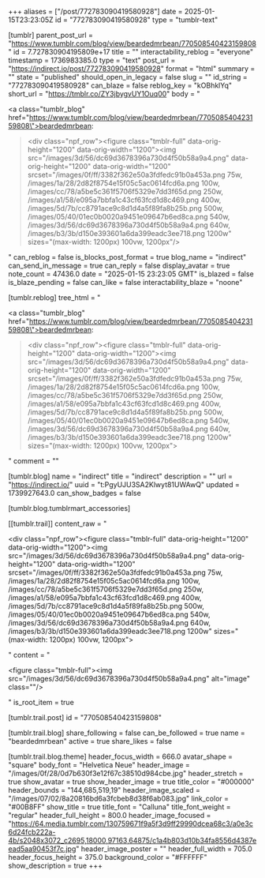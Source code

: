 +++
aliases = ["/post/772783090419580928"]
date = 2025-01-15T23:23:05Z
id = "772783090419580928"
type = "tumblr-text"

[tumblr]
parent_post_url = "https://www.tumblr.com/blog/view/beardedmrbean/770508540423159808"
id = 7.727830904195809e+17
title = ""
interactability_reblog = "everyone"
timestamp = 1736983385.0
type = "text"
post_url = "https://indirect.io/post/772783090419580928"
format = "html"
summary = ""
state = "published"
should_open_in_legacy = false
slug = ""
id_string = "772783090419580928"
can_blaze = false
reblog_key = "kOBhklYq"
short_url = "https://tmblr.co/ZY3jbygvUY1Ouq00"
body = "<p><a class=\"tumblr_blog\" href=\"https://www.tumblr.com/blog/view/beardedmrbean/770508540423159808\">beardedmrbean</a>:</p><blockquote><div class=\"npf_row\"><figure class=\"tmblr-full\" data-orig-height=\"1200\" data-orig-width=\"1200\"><img src=\"/images/3d/56/dc69d3678396a730d4f50b58a9a4.png\" data-orig-height=\"1200\" data-orig-width=\"1200\" srcset=\"/images/0f/ff/3382f362e50a3fdfedc91b0a453a.png 75w, /images/1a/28/2d82f8754e15f05c5ac0614fcd6a.png 100w, /images/cc/78/a5be5c361f5706f5329e7dd3f65d.png 250w, /images/a1/58/e095a7bbfa1c43cf63fcd1d8c469.png 400w, /images/5d/7b/cc8791ace9c8d1d4a5f89fa8b25b.png 500w, /images/05/40/01ec0b0020a9451e09647b6ed8ca.png 540w, /images/3d/56/dc69d3678396a730d4f50b58a9a4.png 640w, /images/b3/3b/d150e393601a6da399eadc3ee718.png 1200w\" sizes=\"(max-width: 1200px) 100vw, 1200px\"/></figure></div></blockquote>"
can_reblog = false
is_blocks_post_format = true
blog_name = "indirect"
can_send_in_message = true
can_reply = false
display_avatar = true
note_count = 47436.0
date = "2025-01-15 23:23:05 GMT"
is_blazed = false
is_blaze_pending = false
can_like = false
interactability_blaze = "noone"

[tumblr.reblog]
tree_html = "<p><a class=\"tumblr_blog\" href=\"https://www.tumblr.com/blog/view/beardedmrbean/770508540423159808\">beardedmrbean</a>:</p><blockquote><div class=\"npf_row\"><figure class=\"tmblr-full\" data-orig-height=\"1200\" data-orig-width=\"1200\"><img src=\"/images/3d/56/dc69d3678396a730d4f50b58a9a4.png\" data-orig-height=\"1200\" data-orig-width=\"1200\" srcset=\"/images/0f/ff/3382f362e50a3fdfedc91b0a453a.png 75w, /images/1a/28/2d82f8754e15f05c5ac0614fcd6a.png 100w, /images/cc/78/a5be5c361f5706f5329e7dd3f65d.png 250w, /images/a1/58/e095a7bbfa1c43cf63fcd1d8c469.png 400w, /images/5d/7b/cc8791ace9c8d1d4a5f89fa8b25b.png 500w, /images/05/40/01ec0b0020a9451e09647b6ed8ca.png 540w, /images/3d/56/dc69d3678396a730d4f50b58a9a4.png 640w, /images/b3/3b/d150e393601a6da399eadc3ee718.png 1200w\" sizes=\"(max-width: 1200px) 100vw, 1200px\"></figure></div></blockquote>"
comment = ""

[tumblr.blog]
name = "indirect"
title = "indirect"
description = ""
url = "https://indirect.io/"
uuid = "t:PgyUJU3SA2Klwyt81UWAwQ"
updated = 1739927643.0
can_show_badges = false

[tumblr.blog.tumblrmart_accessories]

[[tumblr.trail]]
content_raw = "<p><div class=\"npf_row\"><figure class=\"tmblr-full\" data-orig-height=\"1200\" data-orig-width=\"1200\"><img src=\"/images/3d/56/dc69d3678396a730d4f50b58a9a4.png\" data-orig-height=\"1200\" data-orig-width=\"1200\" srcset=\"/images/0f/ff/3382f362e50a3fdfedc91b0a453a.png 75w, /images/1a/28/2d82f8754e15f05c5ac0614fcd6a.png 100w, /images/cc/78/a5be5c361f5706f5329e7dd3f65d.png 250w, /images/a1/58/e095a7bbfa1c43cf63fcd1d8c469.png 400w, /images/5d/7b/cc8791ace9c8d1d4a5f89fa8b25b.png 500w, /images/05/40/01ec0b0020a9451e09647b6ed8ca.png 540w, /images/3d/56/dc69d3678396a730d4f50b58a9a4.png 640w, /images/b3/3b/d150e393601a6da399eadc3ee718.png 1200w\" sizes=\"(max-width: 1200px) 100vw, 1200px\"></figure></div></p>"
content = "<p><figure class=\"tmblr-full\"><img src=\"/images/3d/56/dc69d3678396a730d4f50b58a9a4.png\" alt=\"image\" class=\"\"/></figure></p>"
is_root_item = true

[tumblr.trail.post]
id = "770508540423159808"

[tumblr.trail.blog]
share_following = false
can_be_followed = true
name = "beardedmrbean"
active = true
share_likes = false

[tumblr.trail.blog.theme]
header_focus_width = 666.0
avatar_shape = "square"
body_font = "Helvetica Neue"
header_image = "/images/0f/28/0d7b630f3e12f67c38510d984cbe.jpg"
header_stretch = true
show_avatar = true
show_header_image = true
title_color = "#000000"
header_bounds = "144,685,519,19"
header_image_scaled = "/images/07/02/8a20816bd6a3fcbeb8d38f6ab083.jpg"
link_color = "#00B8FF"
show_title = true
title_font = "Calluna"
title_font_weight = "regular"
header_full_height = 800.0
header_image_focused = "https://64.media.tumblr.com/130759671f9a5f3d9ff29990dcea68c3/a0e3c6d24fcb222a-4b/s2048x3072_c2695,18000,97163,64875/c1a4b803d10b34fa8556d4387eead5aa90453f7c.jpg"
header_image_poster = ""
header_full_width = 705.0
header_focus_height = 375.0
background_color = "#FFFFFF"
show_description = true
+++
